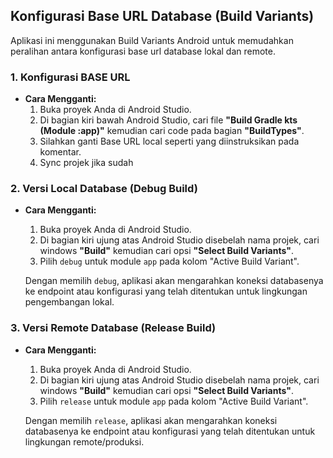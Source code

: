 ## Konfigurasi Base URL Database (Build Variants)

Aplikasi ini menggunakan Build Variants Android untuk memudahkan peralihan antara konfigurasi base url database lokal dan remote.

### 1. Konfigurasi BASE URL
* **Cara Mengganti:**
  1.  Buka proyek Anda di Android Studio.
  2.  Di bagian kiri bawah Android Studio, cari file **"Build Gradle kts (Module :app)"** kemudian cari code pada bagian **"BuildTypes"**.
  3.  Silahkan ganti Base URL local seperti yang diinstruksikan pada komentar.
  4.  Sync projek jika sudah

### 2. Versi Local Database (Debug Build)
* **Cara Mengganti:**
    1.  Buka proyek Anda di Android Studio.
    2.  Di bagian kiri ujung atas Android Studio disebelah nama projek, cari windows **"Build"** kemudian cari opsi **"Select Build Variants"**.
    3.  Pilih `debug` untuk module `app` pada kolom "Active Build Variant".

  Dengan memilih `debug`, aplikasi akan mengarahkan koneksi databasenya ke endpoint atau konfigurasi yang telah ditentukan untuk lingkungan pengembangan lokal.

### 3. Versi Remote Database (Release Build)

* **Cara Mengganti:**
    1.  Buka proyek Anda di Android Studio.
    2.  Di bagian kiri ujung atas Android Studio disebelah nama projek, cari windows **"Build"** kemudian cari opsi **"Select Build Variants"**.
    3.  Pilih `release` untuk module `app` pada kolom "Active Build Variant".

  Dengan memilih `release`, aplikasi akan mengarahkan koneksi databasenya ke endpoint atau konfigurasi yang telah ditentukan untuk lingkungan remote/produksi.
